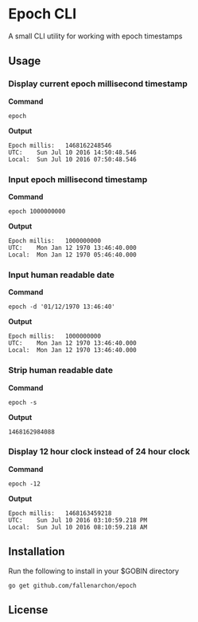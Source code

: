# Epoch CLI

A small CLI utility for working with epoch timestamps

## Usage

### Display current epoch millisecond timestamp
**Command**

```
epoch
```

**Output**

```
Epoch millis:	1468162248546
UTC:	Sun Jul 10 2016 14:50:48.546
Local:	Sun Jul 10 2016 07:50:48.546
```

### Input epoch millisecond timestamp
**Command**

```
epoch 1000000000
```

**Output**

```
Epoch millis:	1000000000
UTC:	Mon Jan 12 1970 13:46:40.000
Local:	Mon Jan 12 1970 05:46:40.000
```

### Input human readable date
**Command**

```
epoch -d '01/12/1970 13:46:40'
```

**Output**

```
Epoch millis:	1000000000
UTC:	Mon Jan 12 1970 13:46:40.000
Local:	Mon Jan 12 1970 13:46:40.000
```

### Strip human readable date

**Command**

```
epoch -s
```

**Output**

```
1468162984088
```

### Display 12 hour clock instead of 24 hour clock

**Command**

```
epoch -12
```

**Output**

```
Epoch millis:	1468163459218
UTC:	Sun Jul 10 2016 03:10:59.218 PM
Local:	Sun Jul 10 2016 08:10:59.218 AM
```

## Installation
Run the following to install in your $GOBIN directory

```
go get github.com/fallenarchon/epoch
```

## License